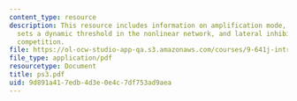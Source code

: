 ```yaml
---
content_type: resource
description: This resource includes information on amplification mode, global inhibition
  sets a dynamic threshold in the nonlinear network, and lateral inhibition mediates
  competition.
file: https://ol-ocw-studio-app-qa.s3.amazonaws.com/courses/9-641j-introduction-to-neural-networks-spring-2005/9d891a417edb4d3e0e4c7df753ad9aea_ps3.pdf
file_type: application/pdf
resourcetype: Document
title: ps3.pdf
uid: 9d891a41-7edb-4d3e-0e4c-7df753ad9aea
---
```

